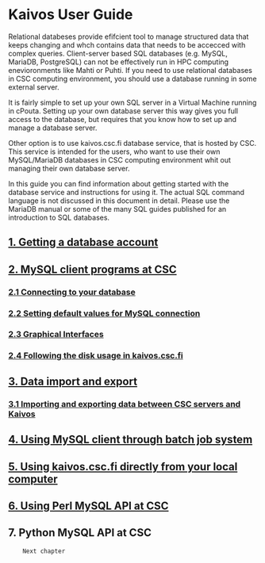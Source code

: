 # Kaivos User Guide #

Relational databeses provide efifcient tool to manage structured data that keeps changing and whch contains data that needs to be accecced with complex queries. Client-server based SQL databases (e.g. MySQL, MariaDB, PostgreSQL) can not be effectively run in HPC computing enevioronments
like Mahti or Puhti. If you need to use relational databases in CSC computing environment, you should use a database running in some external server.

It is fairly simple to set up your own SQL server in a Virtual Machine running in cPouta. Setting up your own database server this way gives you full access to the database, but requires that you know how to set up and manage a database server.

Other option is to use kaivos.csc.fi database service, that is hosted by CSC. This service is intended for the users, who want to use their own MySQL/MariaDB databases in CSC computing environment whit out managing their own database server.

In this guide you can find information about getting started with the database service and instructions for using it. The actual SQL command language is not discussed in this document in detail. Please use the MariaDB manual or some of the many SQL guides published for an introduction to SQL databases.

 
## [1. Getting a database account](kaivos_account.md)

 
## [2. MySQL client programs at CSC](kaivos_client_in_puhti.md)
### [2.1 Connecting to your database](kaivos_client_in_puhti.md#2.1-Connecting-your-database)
### [2.2 Setting default values for MySQL connection](kaivos_client_in_puhti.md#2.2-Setting-default-values-for-MySQL-connection)
### [2.3 Graphical Interfaces](kaivos_client_in_puhti.md#2.3-Graphical-Interfaces)
### [2.4 Following the disk usage in kaivos.csc.fi](kaivos_client_in_puhti.md#2.4-Following-the-disk-usage-in-kaivos.csc.fi)

 
## [3. Data import and export](kaivos_import.md)
### [3.1 Importing and exporting data between CSC servers and Kaivos](kaivos_import.md)
 
## [4. Using MySQL client through batch job system](kaivos_batch_job.md)
 
## [5. Using kaivos.csc.fi directly from your local computer](kaivos_remote.md)


 
## [6. Using Perl MySQL API at CSC](kaivos_perl.md)
## 7. Python MySQL API at CSC
  	  	Next chapter 	    	 

